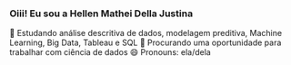 ### Oiii! Eu sou a Hellen Mathei Della Justina

🌱 Estudando análise descritiva de dados, modelagem preditiva, Machine Learning, Big Data, Tableau e SQL
👯 Procurando uma oportunidade para trabalhar com ciência de dados
😄 Pronouns: ela/dela
